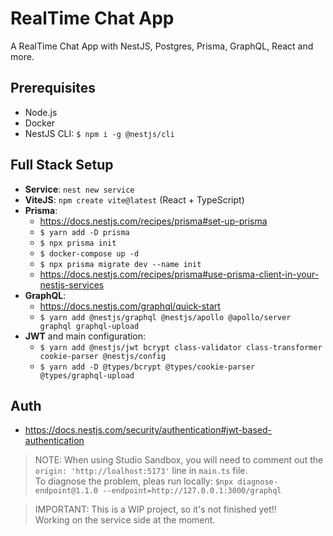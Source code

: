 # RealTime Chat App
A RealTime Chat App with NestJS, Postgres, Prisma, GraphQL, React and more.

## Prerequisites
- Node.js
- Docker
- NestJS CLI: `$ npm i -g @nestjs/cli`

## Full Stack Setup
- **Service**: `nest new service`
- **ViteJS**: `npm create vite@latest` (React + TypeScript)
- **Prisma**: 
  - https://docs.nestjs.com/recipes/prisma#set-up-prisma
  - `$ yarn add -D prisma`
  - `$ npx prisma init`
  - `$ docker-compose up -d`
  - `$ npx prisma migrate dev --name init`
  - https://docs.nestjs.com/recipes/prisma#use-prisma-client-in-your-nestjs-services
- **GraphQL**:
  - https://docs.nestjs.com/graphql/quick-start
  - `$ yarn add @nestjs/graphql @nestjs/apollo @apollo/server graphql graphql-upload`
- **JWT** and main configuration:
  - `$ yarn add @nestjs/jwt bcrypt class-validator class-transformer cookie-parser @nestjs/config`
  - `$ yarn add -D @types/bcrypt @types/cookie-parser @types/graphql-upload`

## Auth
- https://docs.nestjs.com/security/authentication#jwt-based-authentication

> NOTE: When using Studio Sandbox, you will need to comment out the `origin: 'http://loalhost:5173'` line in `main.ts` file. <br/>
> To diagnose the problem, pleas run locally: `$npx diagnose-endpoint@1.1.0 --endpoint=http://127.0.0.1:3000/graphql`

> IMPORTANT: This is a WIP project, so it's not finished yet!! <br/>
> Working on the service side at the moment.
